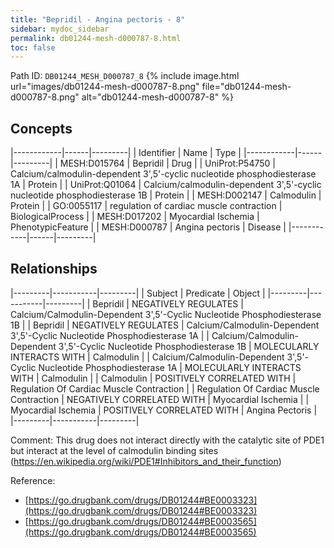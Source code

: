 ```yaml
---
title: "Bepridil - Angina pectoris - 8"
sidebar: mydoc_sidebar
permalink: db01244-mesh-d000787-8.html
toc: false 
---
```



Path ID: `DB01244_MESH_D000787_8`
{% include image.html url="images/db01244-mesh-d000787-8.png" file="db01244-mesh-d000787-8.png" alt="db01244-mesh-d000787-8" %}

## Concepts

|------------|------|---------|
| Identifier | Name | Type    |
|------------|------|---------|
| MESH:D015764 | Bepridil | Drug |
| UniProt:P54750 | Calcium/calmodulin-dependent 3',5'-cyclic nucleotide phosphodiesterase 1A | Protein |
| UniProt:Q01064 | Calcium/calmodulin-dependent 3',5'-cyclic nucleotide phosphodiesterase 1B | Protein |
| MESH:D002147 | Calmodulin | Protein |
| GO:0055117 | regulation of cardiac muscle contraction | BiologicalProcess |
| MESH:D017202 | Myocardial Ischemia | PhenotypicFeature |
| MESH:D000787 | Angina pectoris | Disease |
|------------|------|---------|

## Relationships

|---------|-----------|---------|
| Subject | Predicate | Object  |
|---------|-----------|---------|
| Bepridil | NEGATIVELY REGULATES | Calcium/Calmodulin-Dependent 3',5'-Cyclic Nucleotide Phosphodiesterase 1B |
| Bepridil | NEGATIVELY REGULATES | Calcium/Calmodulin-Dependent 3',5'-Cyclic Nucleotide Phosphodiesterase 1A |
| Calcium/Calmodulin-Dependent 3',5'-Cyclic Nucleotide Phosphodiesterase 1B | MOLECULARLY INTERACTS WITH | Calmodulin |
| Calcium/Calmodulin-Dependent 3',5'-Cyclic Nucleotide Phosphodiesterase 1A | MOLECULARLY INTERACTS WITH | Calmodulin |
| Calmodulin | POSITIVELY CORRELATED WITH | Regulation Of Cardiac Muscle Contraction |
| Regulation Of Cardiac Muscle Contraction | NEGATIVELY CORRELATED WITH | Myocardial Ischemia |
| Myocardial Ischemia | POSITIVELY CORRELATED WITH | Angina Pectoris |
|---------|-----------|---------|

Comment: This drug does not interact directly with the catalytic site of PDE1 but interact at the level of calmodulin binding sites (https://en.wikipedia.org/wiki/PDE1#Inhibitors_and_their_function)

Reference: 
  - [https://go.drugbank.com/drugs/DB01244#BE0003323](https://go.drugbank.com/drugs/DB01244#BE0003323)
  - [https://go.drugbank.com/drugs/DB01244#BE0003565](https://go.drugbank.com/drugs/DB01244#BE0003565)
